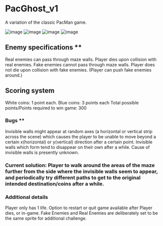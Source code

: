 # PacGhost_v1
A variation of the classic PacMan game. 

![image](https://user-images.githubusercontent.com/65459827/123515742-4b011780-d6cb-11eb-9916-6ece23f16b52.png)
![image](https://user-images.githubusercontent.com/65459827/123515830-b0ed9f00-d6cb-11eb-875a-4d1479e54dec.png)
![image](https://user-images.githubusercontent.com/65459827/123515759-61a76e80-d6cb-11eb-8828-3c33e693f0e4.png)
![image](https://user-images.githubusercontent.com/65459827/123515816-9adfde80-d6cb-11eb-8494-f015c9cb8147.png)


## Enemy specifications ** 
Real enemies can pass through maze walls. Player dies upon collision with real enemies.
Fake enemies cannot pass through maze walls. Player does not die upon collision with fake enemies. (Player can push fake enemies around.)

## Scoring system
White coins: 1 point each. 
Blue coins: 3 points each
Total possible points/Points required to win game: 300

### Bugs **
Invisible walls might appear at random axes (a horizontal or vertical strip across the scene) which causes the player to be unable to move beyond a certain x(horizontal) or y(vertical) direction after a certain point. 
Invisible walls which form tend to disappear on their own after a while. 
Cause of invisible walls is presently unknown. 
### Current solution: Player to walk around the areas of the maze further from the side where the invisible walls seem to appear, and periodically try different paths to get to the original intended destination/coins after a while.


### Additional details
Player only has 1 life.
Option to restart or quit game available after Player dies, or in-game.
Fake Enemies and Real Enemies are deliberately set to be the same sprite for additional challenge.


